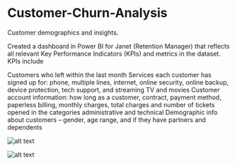 # Customer-Churn-Analysis

Customer demographics and insights.

Created a dashboard in Power BI for Janet (Retention Manager) that reflects all relevant Key Performance Indicators (KPIs) and metrics in the dataset. KPIs include

Customers who left within the last month
Services each customer has signed up for: phone, multiple lines, internet, online security, online backup, device protection, tech support, and streaming TV and movies
Customer account information: how long as a customer, contract, payment method, paperless billing, monthly charges, total charges and number of tickets opened in the categories administrative and technical
Demographic info about customers – gender, age range, and if they have partners and dependents

![alt text](![1](https://github.com/hassankhan2608/Customer-Churn-Analysis/assets/149296407/b1aea3d8-d7b0-45fb-9b73-3a5584dc7a3c))

![alt text](![2](https://github.com/hassankhan2608/Customer-Churn-Analysis/assets/149296407/8fdb8e1f-3ec1-4119-9025-01aabce486f1))
